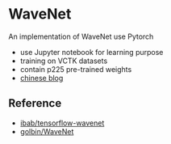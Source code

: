 # WaveNet

An implementation of WaveNet use Pytorch

- use Jupyter notebook for learning purpose
- training on VCTK datasets
- contain p225 pre-trained weights
- [chinese blog](https://odie2630463.github.io/2018/04/01/wavenet/)

## Reference

- [ibab/tensorflow-wavenet](https://github.com/ibab/tensorflow-wavenet)
- [golbin/WaveNet](https://github.com/golbin/WaveNet)

